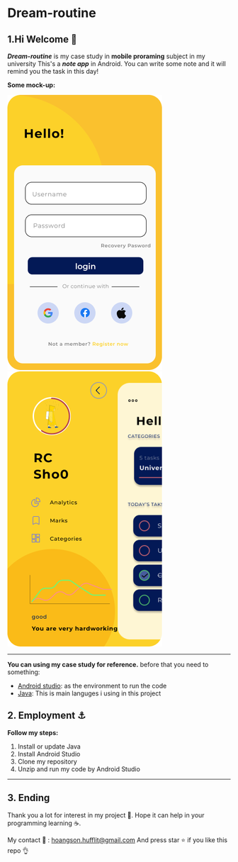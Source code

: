# Dream-routine

## 1.Hi Welcome 👋
***Dream-routine*** is my case study in **mobile proraming** subject in my university
This's a ***note app*** in Android.
You can write some note and it will remind you the task in this day!

**Some mock-up:**

![login](./img/Login.png)       ![sidebar](./img/side.png)

--------------------------------------------------------------------------
**You can using my case study for reference.**
before that you need to something:
  - [Android studio](https://developer.android.com/studio?gclid=Cj0KCQjwvLOTBhCJARIsACVldV0jTnp5qI9AwLk5JWHFE0ltBTPuHkgkktx78DXhqdtPpaq3OiKya5EaAnQcEALw_wcB&gclsrc=aw.ds): as the environment to run the code
  - [Java](https://www.java.com/en/download/): This is main languges i using in this project

## 2. Employment ⚓
**Follow my steps:**
  1. Install or update Java
  2. Install Android Studio
  3. Clone my repository
  4. Unzip and run my code by Android Studio

--------------------------------------------------------------------------

## 3. Ending
Thank you a lot for interest in my project 💙.
Hope it can help in your programming learning ☕.

My contact 📧 : hoangson.hufflit@gmail.com 
And press star ⭐ if you like this repo 👌
